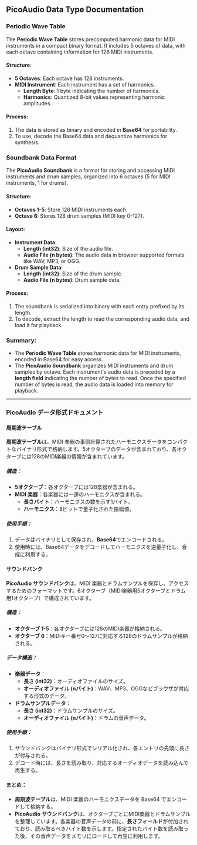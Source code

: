 ## PicoAudio Data Type Documentation

### Periodic Wave Table

The **Periodic Wave Table** stores precomputed harmonic data for MIDI instruments in a compact binary format. It includes 5 octaves of data, with each octave containing information for 128 MIDI instruments.

#### Structure:
- **5 Octaves**: Each octave has 128 instruments.
- **MIDI Instrument**: Each instrument has a set of harmonics.
  - **Length Byte**: 1 byte indicating the number of harmonics.
  - **Harmonics**: Quantized 8-bit values representing harmonic amplitudes.

#### Process:
1. The data is stored as binary and encoded in **Base64** for portability.
2. To use, decode the Base64 data and dequantize harmonics for synthesis.

### Soundbank Data Format

The **PicoAudio Soundbank** is a format for storing and accessing MIDI instruments and drum samples, organized into 6 octaves (5 for MIDI instruments, 1 for drums).

#### Structure:
- **Octaves 1-5**: Store 128 MIDI instruments each.
- **Octave 6**: Stores 128 drum samples (MIDI key 0-127).

#### Layout:
- **Instrument Data**:
  - **Length (int32)**: Size of the audio file.
  - **Audio File (n bytes)**: The audio data in browser supported formats like WAV, MP3, or OGG.
- **Drum Sample Data**:
  - **Length (int32)**: Size of the drum sample.
  - **Audio File (n bytes)**: Drum sample data.

#### Process:
1. The soundbank is serialized into binary with each entry prefixed by its length.
2. To decode, extract the length to read the corresponding audio data, and load it for playback.

### Summary:
- The **Periodic Wave Table** stores harmonic data for MIDI instruments, encoded in Base64 for easy access.
- The **PicoAudio Soundbank** organizes MIDI instruments and drum samples by octave. Each instrument's audio data is preceded by a **length field** indicating the number of bytes to read. Once the specified number of bytes is read, the audio data is loaded into memory for playback.

----

### PicoAudio データ形式ドキュメント

#### 周期波テーブル

**周期波テーブル**は、MIDI 楽器の事前計算されたハーモニクスデータをコンパクトなバイナリ形式で格納します。5オクターブのデータが含まれており、各オクターブには128のMIDI楽器の情報が含まれています。

##### 構造：
- **5オクターブ**：各オクターブには128楽器が含まれる。
- **MIDI 楽器**：各楽器には一連のハーモニクスが含まれる。
  - **長さバイト**：ハーモニクスの数を示す1バイト。
  - **ハーモニクス**：8ビットで量子化された振幅値。

##### 使用手順：
1. データはバイナリとして保存され、**Base64**でエンコードされる。
2. 使用時には、Base64データをデコードしてハーモニクスを逆量子化し、合成に利用する。

#### サウンドバンク

**PicoAudio サウンドバンク**は、MIDI 楽器とドラムサンプルを保存し、アクセスするためのフォーマットです。6オクターブ（MIDI楽器用5オクターブとドラム用1オクターブ）で構成されています。

##### 構造：
- **オクターブ 1-5**：各オクターブには128のMIDI楽器が格納される。
- **オクターブ 6**：MIDIキー番号0～127に対応する128のドラムサンプルが格納される。

##### データ構造：
- **楽器データ**：
  - **長さ (int32)**：オーディオファイルのサイズ。
  - **オーディオファイル (nバイト)**：WAV、MP3、OGGなどブラウザが対応する形式のデータ。
- **ドラムサンプルデータ**：
  - **長さ (int32)**：ドラムサンプルのサイズ。
  - **オーディオファイル (nバイト)**：ドラムの音声データ。

##### 使用手順：
1. サウンドバンクはバイナリ形式でシリアル化され、各エントリの先頭に長さが付与される。
2. デコード時には、長さを読み取り、対応するオーディオデータを読み込んで再生する。

#### まとめ：
- **周期波テーブル**は、MIDI 楽器のハーモニクスデータを Base64 でエンコードして格納する。
- **PicoAudio サウンドバンク**は、オクターブごとにMIDI楽器とドラムサンプルを整理しています。各楽器の音声データの前に、**長さフィールド**が付加されており、読み取るべきバイト数を示します。指定されたバイト数を読み取った後、その音声データをメモリにロードして再生に利用します。